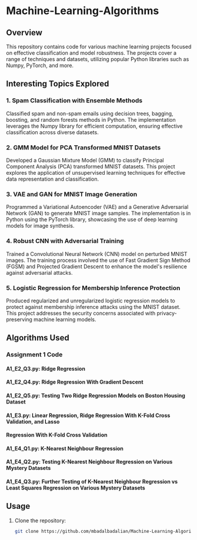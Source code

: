 # Machine-Learning-Algorithms

## Overview

This repository contains code for various machine learning projects focused on effective classification and model robustness. The projects cover a range of techniques and datasets, utilizing popular Python libraries such as Numpy, PyTorch, and more.

## Interesting Topics Explored

### 1. Spam Classification with Ensemble Methods
Classified spam and non-spam emails using decision trees, bagging, boosting, and random forests methods in Python. The implementation leverages the Numpy library for efficient computation, ensuring effective classification across diverse datasets.

### 2. GMM Model for PCA Transformed MNIST Datasets
Developed a Gaussian Mixture Model (GMM) to classify Principal Component Analysis (PCA) transformed MNIST datasets. This project explores the application of unsupervised learning techniques for effective data representation and classification.

### 3. VAE and GAN for MNIST Image Generation
Programmed a Variational Autoencoder (VAE) and a Generative Adversarial Network (GAN) to generate MNIST image samples. The implementation is in Python using the PyTorch library, showcasing the use of deep learning models for image synthesis.

### 4. Robust CNN with Adversarial Training
Trained a Convolutional Neural Network (CNN) model on perturbed MNIST images. The training process involved the use of Fast Gradient Sign Method (FGSM) and Projected Gradient Descent to enhance the model's resilience against adversarial attacks.

### 5. Logistic Regression for Membership Inference Protection
Produced regularized and unregularized logistic regression models to protect against membership inference attacks using the MNIST dataset. This project addresses the security concerns associated with privacy-preserving machine learning models.

## Algorithms Used

### Assignment 1 Code

#### A1_E2_Q3.py: Ridge Regression

#### A1_E2_Q4.py: Ridge Regression With Gradient Descent

#### A1_E2_Q5.py: Testing Two Ridge Regression Models on Boston Housing Dataset

#### A1_E3.py: Linear Regression, Ridge Regression With K-Fold Cross Validation, and Lasso         
####           Regression With K-Fold Cross Validation

#### A1_E4_Q1.py: K-Nearest Neighbour Regression

#### A1_E4_Q2.py: Testing K-Nearest Neighbour Regression on Various Mystery Datasets

#### A1_E4_Q3.py: Further Testing of K-Nearest Neighbour Regression vs Least Squares Regression on Various Mystery Datasets

## Usage

1. Clone the repository:
   ```bash
   git clone https://github.com/mbadalbadalian/Machine-Learning-Algorithms.git

